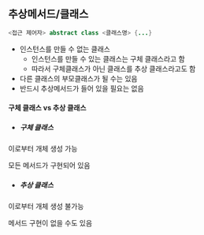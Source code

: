 ## 추상메서드/클래스

~~~java
<접근 제어자> abstract class <클래스명> {...}
~~~

- 인스턴스를 만들 수 없는 클래스
  - 인스턴스를 만들 수 있는 클래스는 구체 클래스라고 함
  - 따라서 구체클래스가 아닌 클래스를 추상 클래스라고도 함
- 다른 클래스의 부모클래스가 될 수는 있음
- 반드시 추상메서드가 들어 있을 필요는 없음



#### 구체 클래스 vs 추상 클래스

- ##### 구체 클래스 

이로부터 개체 생성 가능

모든 메서드가 구현되어 있음

- ##### 추상 클래스

이로부터 개체 생성 불가능

메서드 구현이 없을 수도 있음